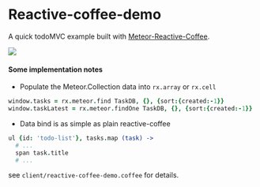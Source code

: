 Reactive-coffee-demo
===============

A quick todoMVC example built with [Meteor-Reactive-Coffee](https://github.com/zhouzhuojie/meteor-reactive-coffee).

![](http://i1336.photobucket.com/albums/o641/00zzj/Tmp/Screenshot_083113_035407_PM_zps55e7f57b.jpg)

#### Some implementation notes

* Populate the Meteor.Collection data into `rx.array` or `rx.cell`

```coffeescript
window.tasks = rx.meteor.find TaskDB, {}, {sort:{created:-1}}
window.taskLatest = rx.meteor.findOne TaskDB, {}, {sort:{created:-1}}
```

* Data bind is as simple as plain reactive-coffee

```coffeescript
ul {id: 'todo-list'}, tasks.map (task) ->
  # ...
  span task.title
  # ...
```

see `client/reactive-coffee-demo.coffee` for details.
